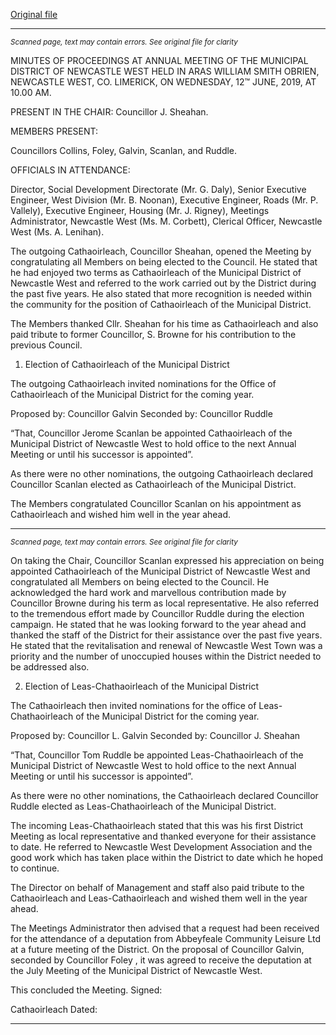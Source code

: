 [Original file](https://www.limerick.ie/sites/default/files/media/documents/2019-07/01%28b%29%202019-06-12%20Minutes%20AGM.pdf)

---
*<small>Scanned page, text may contain errors. See original file for clarity</small>*  

MINUTES OF PROCEEDINGS AT ANNUAL MEETING OF THE
MUNICIPAL DISTRICT OF NEWCASTLE WEST HELD IN
ARAS WILLIAM SMITH OBRIEN, NEWCASTLE WEST,
CO. LIMERICK, ON WEDNESDAY, 12™ JUNE, 2019, AT
10.00 AM.

PRESENT IN THE CHAIR: Councillor J. Sheahan.

MEMBERS PRESENT:

Councillors Collins, Foley, Galvin, Scanlan, and Ruddle.

OFFICIALS IN ATTENDANCE:

Director, Social Development Directorate (Mr. G. Daly), Senior Executive Engineer, West
Division (Mr. B. Noonan), Executive Engineer, Roads (Mr. P. Vallely), Executive Engineer,
Housing (Mr. J. Rigney), Meetings Administrator, Newcastle West (Ms. M. Corbett), Clerical
Officer, Newcastle West (Ms. A. Lenihan).

The outgoing Cathaoirleach, Councillor Sheahan, opened the Meeting by congratulating all
Members on being elected to the Council. He stated that he had enjoyed two terms as
Cathaoirleach of the Municipal District of Newcastle West and referred to the work carried
out by the District during the past five years. He also stated that more recognition is needed
within the community for the position of Cathaoirleach of the Municipal District.

The Members thanked Cllr. Sheahan for his time as Cathaoirleach and also paid tribute to
former Councillor, S. Browne for his contribution to the previous Council.

1. Election of Cathaoirleach of the Municipal District

The outgoing Cathaoirleach invited nominations for the Office of Cathaoirleach of the
Municipal District for the coming year.

Proposed by: Councillor Galvin
Seconded by: Councillor Ruddle

“That, Councillor Jerome Scanlan be appointed Cathaoirleach of the Municipal District of
Newcastle West to hold office to the next Annual Meeting or until his successor is appointed”.

As there were no other nominations, the outgoing Cathaoirleach declared Councillor Scanlan
elected as Cathaoirleach of the Municipal District.

The Members congratulated Councillor Scanlan on his appointment as Cathaoirleach and
wished him well in the year ahead.


---
*<small>Scanned page, text may contain errors. See original file for clarity</small>*  

On taking the Chair, Councillor Scanlan expressed his appreciation on being appointed
Cathaoirleach of the Municipal District of Newcastle West and congratulated all Members on
being elected to the Council. He acknowledged the hard work and marvellous contribution
made by Councillor Browne during his term as local representative. He also referred to the
tremendous effort made by Councillor Ruddle during the election campaign. He stated that
he was looking forward to the year ahead and thanked the staff of the District for their
assistance over the past five years. He stated that the revitalisation and renewal of Newcastle
West Town was a priority and the number of unoccupied houses within the District needed
to be addressed also.

2. Election of Leas-Chathaoirleach of the Municipal District

The Cathaoirleach then invited nominations for the office of Leas-Chathaoirleach of the
Municipal District for the coming year.

Proposed by: Councillor L. Galvin
Seconded by: Councillor J. Sheahan

“That, Councillor Tom Ruddle be appointed Leas-Chathaoirleach of the Municipal District of
Newcastle West to hold office to the next Annual Meeting or until his successor is appointed”.

As there were no other nominations, the Cathaoirleach declared Councillor Ruddle
elected as Leas-Chathaoirleach of the Municipal District.

The incoming Leas-Chathaoirleach stated that this was his first District Meeting as local
representative and thanked everyone for their assistance to date. He referred to Newcastle
West Development Association and the good work which has taken place within the District
to date which he hoped to continue.

The Director on behalf of Management and staff also paid tribute to the Cathaoirleach and
Leas-Cathaoirleach and wished them well in the year ahead.

The Meetings Administrator then advised that a request had been received for the
attendance of a deputation from Abbeyfeale Community Leisure Ltd at a future meeting of
the District. On the proposal of Councillor Galvin, seconded by Councillor Foley , it was agreed
to receive the deputation at the July Meeting of the Municipal District of Newcastle West.

This concluded the Meeting.
Signed:

Cathaoirleach
Dated:


---
